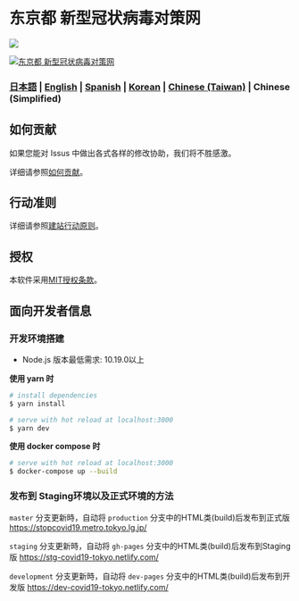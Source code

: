 # 东京都 新型冠状病毒对策网

![](https://github.com/tokyo-metropolitan-gov/covid19/workflows/production%20deploy/badge.svg)

[![东京都 新型冠状病毒对策网](https://user-images.githubusercontent.com/1301149/75629392-1d19d900-5c25-11ea-843d-2d4376e3a560.png)](https://stopcovid19.metro.tokyo.lg.jp/)

### [日本語](./README.md) | [English](./README_EN.md) | [Spanish](./README_ES.md) | [Korean](./README_KO.md) | [Chinese (Taiwan)](./README_ZH_TW.md) | Chinese (Simplified)

## 如何贡献
如果您能对 Issus 中做出各式各样的修改协助，我们将不胜感激。

详细请参照[如何贡献](./.github/CONTRIBUTING_ZH_CN.md)。


## 行动准则
详细请参照[建站行动原则](./.github/CODE_OF_CONDUCT_ZH_CN.md)。

## 授权
本软件采用[MIT授权条款](./LICENSE.txt)。

## 面向开发者信息

### 开发环境搭建

- Node.js 版本最低需求: 10.19.0以上

**使用 yarn 时**
``` bash
# install dependencies
$ yarn install

# serve with hot reload at localhost:3000
$ yarn dev
```

**使用 docker compose 时**
```bash
# serve with hot reload at localhost:3000
$ docker-compose up --build
```

### 发布到 Staging环境以及正式环境的方法

`master` 分支更新時，自动将 `production` 分支中的HTML类(build)后发布到正式版 https://stopcovid19.metro.tokyo.lg.jp/

`staging` 分支更新時，自动将 `gh-pages` 分支中的HTML类(build)后发布到Staging版 https://stg-covid19-tokyo.netlify.com/

`development` 分支更新時，自动将 `dev-pages` 分支中的HTML类(build)后发布到开发版 https://dev-covid19-tokyo.netlify.com/
